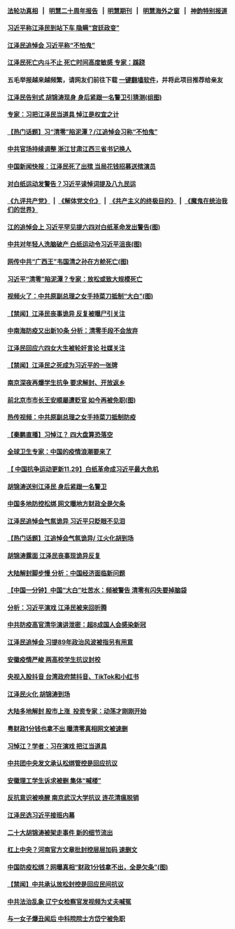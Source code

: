 #### [法轮功真相](https://github.com/gfw-breaker/truth/blob/master/README.md?t=0) &nbsp;&nbsp;|&nbsp;&nbsp; [明慧二十周年报告](https://github.com/gfw-breaker/mh-reports/blob/master/README.md?t=0) &nbsp;&nbsp;|&nbsp;&nbsp;[明慧期刊](https://github.com/gfw-breaker/mh-qikan) &nbsp;&nbsp;|&nbsp;&nbsp; [明慧海外之窗](https://github.com/gfw-breaker/mh-news/blob/master/README.md?t=0) &nbsp;&nbsp;|&nbsp;&nbsp; [神韵特别报道](https://github.com/gfw-breaker/mh-news/blob/master/shenyun.md?t=0)
#### [ 习近平称江泽民到站下车 隐瞒“宫廷政变”](https://github.com/gfw-breaker/banned-news1/blob/master/pages/prog204/a103592524.md)
#### [ 江泽民追悼会 习近平称“不怕鬼”](https://github.com/gfw-breaker/banned-news1/blob/master/pages/prog204/a103592475.md)
#### [ 江泽民死亡内斗不止 死亡时间高度敏感 专家：蹊跷](https://github.com/gfw-breaker/banned-news1/blob/master/pages/prog204/a103592376.md)
#### 五毛举报越来越频繁，请网友们前往下载 [一键翻墙软件](https://github.com/gfw-breaker/ssr-accounts)，并将此项目推荐给亲友
#### [ 江泽民告别式 胡锦涛现身 身后紧跟一名警卫引猜测(组图)](https://github.com/gfw-breaker/banned-news1/blob/master/pages/p2/1023438.md)
#### [ 专家：习把江泽民当道具 悼江是权宜之计](https://github.com/gfw-breaker/banned-news1/blob/master/pages/prog204/a103592290.md)
#### [ 【热门话题】习“清零”陷泥潭？/江追悼会习称“不怕鬼”](https://github.com/gfw-breaker/banned-news1/blob/master/pages/prog204/a103592550.md)
#### [ 中共官场持续调整 浙江甘肃江西三省书记换人](https://github.com/gfw-breaker/banned-news1/blob/master/pages/prog204/a103592558.md)
#### [ 中国新闻快报：江泽民死了出殡 当局花钱招募送殡演员](https://github.com/gfw-breaker/banned-news1/blob/master/pages/prog204/a103592372.md)
#### [ 对白纸运动发警告？习近平读悼词提及八九民运](https://github.com/gfw-breaker/banned-news1/blob/master/pages/prog204/a103592203.md)
#### [《九评共产党》](https://github.com/begood0513/9ping.md/blob/master/README.md) &nbsp;|&nbsp; [《解体党文化》](../../../../jtdwh.md/blob/master/README.md)  &nbsp;|&nbsp; [《共产主义的终极目的》](../../../../gczydzjmd.md/blob/master/README.md) &nbsp;|&nbsp; [《魔鬼在统治我们的世界》](../../../../mgztzwmdsj.md/blob/master/README.md) 
#### [ 江的追悼会上 习近平罕见提六四对白纸革命发出警告(图)](https://github.com/gfw-breaker/banned-news1/blob/master/pages/p2/1023458.md)
#### [ 中共对年轻人洗脑破产 白纸运动令习近平沮丧(图)](https://github.com/gfw-breaker/banned-news1/blob/master/pages/p2/1023512.md)
#### [ 网传中共“广西王”韦国清之孙在方舱死亡(图)](https://github.com/gfw-breaker/banned-news1/blob/master/pages/p2/1023521.md)
#### [ 习近平“清零”陷泥潭？专家：放松或致大规模死亡](https://github.com/gfw-breaker/banned-news1/blob/master/pages/prog204/a103592453.md)
#### [ 视频火了：中共原副总理之女手持菜刀抵制“大白”(图)](https://github.com/gfw-breaker/banned-news1/blob/master/pages/p2/1023546.md)
#### [ 【禁闻】江泽民丧事诡异 反复被曝尸引关注](https://github.com/gfw-breaker/banned-news1/blob/master/pages/prog204/a103591895.md)
#### [ 中南海防疫又出新10条 分析：清零手段不会放弃](https://github.com/gfw-breaker/banned-news1/blob/master/pages/prog204/a103592494.md)
#### [ 江泽民回应六四女大生被轮奸言论 社媒关注](https://github.com/gfw-breaker/banned-news1/blob/master/pages/prog204/a103591913.md)
#### [ 【禁闻】江泽民之死成为习近平的一张牌](https://github.com/gfw-breaker/banned-news1/blob/master/pages/prog204/a103592796.md)
#### [ 南京深夜再爆学生抗争 要求解封、开放返乡](https://github.com/gfw-breaker/banned-news1/blob/master/pages/prog204/a103592374.md)
#### [ 前北京市市长王安顺屡遭贬官 如今再被免职(图)](https://github.com/gfw-breaker/banned-news1/blob/master/pages/p2/1023441.md)
#### [ 热传视频：中共原副总理之女手持菜刀抵制防疫](https://github.com/gfw-breaker/banned-news1/blob/master/pages/nsc413/n13879663.md)
#### [ 【秦鹏直播】习悼江？ 四大盘算恐落空](https://github.com/gfw-breaker/banned-news1/blob/master/pages/nsc413/n13879660.md)
#### [ 全球卫生专家：中国的疫情浪潮要来了](https://github.com/gfw-breaker/banned-news1/blob/master/pages/nsc413/n13879888.md)
#### [ 【 中国抗争运动更新11.29】白纸革命成习近平最大危机](https://github.com/gfw-breaker/banned-news1/blob/master/pages/prog204/a103586163.md)
#### [ 胡锦涛送别江泽民 身后紧跟一名警卫](https://github.com/gfw-breaker/banned-news1/blob/master/pages/prog204/a103591312.md)
#### [ 中国多地防控松绑 网文曝地方财政全是欠条](https://github.com/gfw-breaker/banned-news1/blob/master/pages/prog204/a103591992.md)
#### [ 江泽民追悼会气氛诡异 习近平只眨眼不见泪](https://github.com/gfw-breaker/banned-news1/blob/master/pages/prog204/a103591599.md)
#### [ 【热门话题】江追悼会气氛诡异/ 江火化胡到场](https://github.com/gfw-breaker/banned-news1/blob/master/pages/prog204/a103591633.md)
#### [ 胡锦涛露面 江泽民丧事现诡异反复](https://github.com/gfw-breaker/banned-news1/blob/master/pages/prog204/a103591412.md)
#### [ 大陆解封脚步慢 分析：中国经济面临新问题](https://github.com/gfw-breaker/banned-news1/blob/master/pages/prog204/a103592370.md)
#### [ 【中国一分钟】中国“大白”吐苦水：频被警告 清零有闪失要掉脑袋](https://github.com/gfw-breaker/banned-news1/blob/master/pages/prog204/a103592383.md)
#### [ 分析：习近平演戏 江泽民被来回折腾](https://github.com/gfw-breaker/banned-news1/blob/master/pages/soh5/677472.md)
#### [ 中共防疫高官清华演讲泄密：超8成国人会感染新冠](https://github.com/gfw-breaker/banned-news1/blob/master/pages/prog204/a103592730.md)
#### [ 江泽民追悼会 习提89年政治风波被指另有用意](https://github.com/gfw-breaker/banned-news1/blob/master/pages/nsc413/n13879438.md)
#### [ 安徽疫情严峻 两高校学生抗议封校](https://github.com/gfw-breaker/banned-news1/blob/master/pages/prog204/a103592590.md)
#### [ 央视入股抖音 台湾政府禁抖音、TikTok和小红书](https://github.com/gfw-breaker/banned-news1/blob/master/pages/prog204/a103592044.md)
#### [ 江泽民火化 胡锦涛到场](https://github.com/gfw-breaker/banned-news1/blob/master/pages/prog204/a103591089.md)
#### [ 大陆多地解封 股市上涨  投资专家：动荡才刚刚开始](https://github.com/gfw-breaker/banned-news1/blob/master/pages/prog204/a103592144.md)
#### [ 粤财政1分钱也拿不出 曝清零真相网文被速删](https://github.com/gfw-breaker/banned-news1/blob/master/pages/nsc413/n13879686.md)
#### [ 习悼江？学者：习在演戏 把江当道具](https://github.com/gfw-breaker/banned-news1/blob/master/pages/nsc413/n13879382.md)
#### [ 中共团中央发文承认松绑管控是回应抗议](https://github.com/gfw-breaker/banned-news1/blob/master/pages/nsc413/n13880124.md)
#### [ 安徽理工学生诉求被删 集体“喊楼”](https://github.com/gfw-breaker/banned-news1/blob/master/pages/prog204/a103592102.md)
#### [ 反抗意识被唤醒 南京武汉大学抗议 连花清瘟脱销](https://github.com/gfw-breaker/banned-news1/blob/master/pages/prog204/a103592216.md)
#### [ 江泽民选习近平接班内幕](https://github.com/gfw-breaker/banned-news1/blob/master/pages/prog204/a103589771.md)
#### [ 二十大胡锦涛被架走事件 新的细节流出](https://github.com/gfw-breaker/banned-news1/blob/master/pages/prog204/a103571309.md)
#### [ 杠上中央？河南官方文章批封控层层加码 速删文](https://github.com/gfw-breaker/banned-news1/blob/master/pages/prog204/a103592815.md)
#### [ 中国防疫松绑？网曝真相“财政1分钱拿不出，全是欠条”(图)](https://github.com/gfw-breaker/banned-news1/blob/master/pages/p1/1023474.md)
#### [ 【禁闻】中共承认放松封控是回应民间抗议](https://github.com/gfw-breaker/banned-news1/blob/master/pages/prog204/a103592787.md)
#### [ 中共法治乱象 辽宁女检察官发视频为丈夫喊冤](https://github.com/gfw-breaker/banned-news1/blob/master/pages/prog204/a103591928.md)
#### [ 与一女子爆丑闻后 中科院院士方岱宁被免职](https://github.com/gfw-breaker/banned-news1/blob/master/pages/prog204/a103592676.md)
